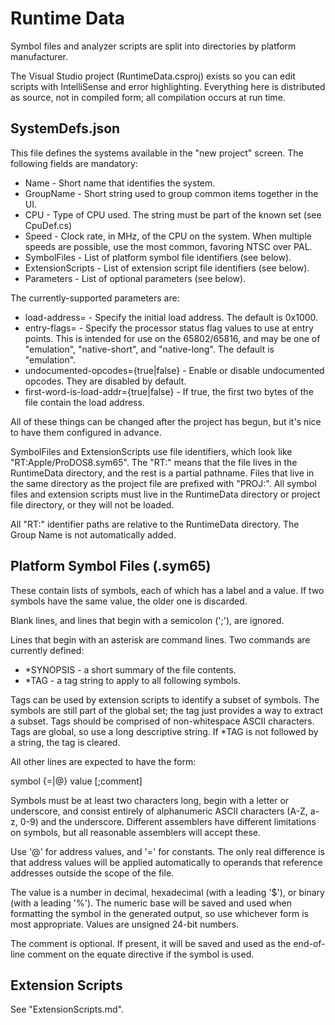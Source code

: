 # Runtime Data #

Symbol files and analyzer scripts are split into directories by
platform manufacturer.

The Visual Studio project (RuntimeData.csproj) exists so you can edit
scripts with IntelliSense and error highlighting.  Everything here is
distributed as source, not in compiled form; all compilation occurs at
run time.

## SystemDefs.json ##

This file defines the systems available in the "new project" screen.
The following fields are mandatory:

 * Name - Short name that identifies the system.
 * GroupName - Short string used to group common items together in the UI.
 * CPU - Type of CPU used.  The string must be part of the known set
    (see CpuDef.cs)
 * Speed - Clock rate, in MHz, of the CPU on the system.  When multiple
    speeds are possible, use the most common, favoring NTSC over PAL.
 * SymbolFiles - List of platform symbol file identifiers (see below).
 * ExtensionScripts - List of extension script file identifiers (see below).
 * Parameters - List of optional parameters (see below).

The currently-supported parameters are:

 * load-address=<addr> - Specify the initial load address.  The default
   is 0x1000.
 * entry-flags=<flag-set> - Specify the processor status flag values to
   use at entry points.  This is intended for use on the 65802/65816, and
   may be one of "emulation", "native-short", and "native-long".  The
   default is "emulation".
 * undocumented-opcodes={true|false} - Enable or disable undocumented
   opcodes.  They are disabled by default.
 * first-word-is-load-addr={true|false} - If true, the first two bytes of
   the file contain the load address.

All of these things can be changed after the project has begun, but it's
nice to have them configured in advance.

SymbolFiles and ExtensionScripts use file identifiers, which look like
"RT:Apple/ProDOS8.sym65".  The "RT:" means that the file lives in the
RuntimeData directory, and the rest is a partial pathname.  Files that
live in the same directory as the project file are prefixed with "PROJ:".
All symbol files and extension scripts must live in the RuntimeData
directory or project file directory, or they will not be loaded.

All "RT:" identifier paths are relative to the RuntimeData directory. The
Group Name is not automatically added.


## Platform Symbol Files (.sym65) ##

These contain lists of symbols, each of which has a label and a value.
If two symbols have the same value, the older one is discarded.

Blank lines, and lines that begin with a semicolon (';'), are ignored.

Lines that begin with an asterisk are command lines.  Two commands are
currently defined:

 - *SYNOPSIS - a short summary of the file contents.
 - *TAG - a tag string to apply to all following symbols.
 
Tags can be used by extension scripts to identify a subset of symbols.
The symbols are still part of the global set; the tag just provides a
way to extract a subset.  Tags should be comprised of non-whitespace ASCII
characters.  Tags are global, so use a long descriptive string.  If *TAG
is not followed by a string, the tag is cleared.

All other lines are expected to have the form:

  symbol {=|@} value [;comment]

Symbols must be at least two characters long, begin with a letter or
underscore, and consist entirely of alphanumeric ASCII characters
(A-Z, a-z, 0-9) and the underscore.  Different assemblers have different
limitations on symbols, but all reasonable assemblers will accept these.

Use '@' for address values, and '=' for constants.  The only real difference
is that address values will be applied automatically to operands that
reference addresses outside the scope of the file.

The value is a number in decimal, hexadecimal (with a leading '$'), or
binary (with a leading '%').  The numeric base will be saved and used when
formatting the symbol in the generated output, so use whichever form is
most appropriate.  Values are unsigned 24-bit numbers.

The comment is optional.  If present, it will be saved and used as the
end-of-line comment on the equate directive if the symbol is used.


## Extension Scripts ##

See "ExtensionScripts.md".
